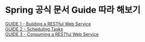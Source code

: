 # Spring 공식 문서 Guide 따라 해보기

[GUIDE 1 - Building a RESTful Web Service](https://github.com/320Hwany/spring-guide/tree/main/guide1/note.md)                   
[GUIDE 2 - Scheduling Tasks](https://github.com/320Hwany/spring-guide/tree/main/guide2/note.md)               
[GUIDE 3 - Consuming a RESTful Web Service](https://github.com/320Hwany/spring-guide/tree/main/guide3/note.md)                 